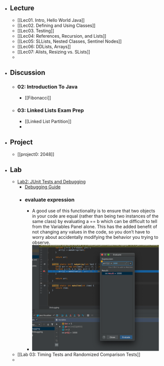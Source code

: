 - ## Lecture
	- [[Lec01. Intro, Hello World Java]]
	- [[Lec02. Defining and Using Classes]]
	- [[Lec03. Testing]]
	- [[Lec04: References, Recursion, and Lists]]
	- [[Lec05: SLLists, Nested Classes, Sentinel Nodes]]
	- [[Lec06: DDLists, Arrays]]
	- [[Lec07: Alists, Resizing vs. SLists]]
	-
- ## Discussion
	- ### 02: Introduction To Java
		- [[Fibonacci]]
	- ### 03: Linked Lists Exam Prep
		- [[Linked List Partition]]
		-
- ## Project
	- [[project0: 2048]]
- ## Lab
	- [Lab2: JUnit Tests and Debugging](https://sp21.datastructur.es/materials/lab/lab2/lab2)
		- [Debugging Guide](https://sp21.datastructur.es/materials/guides/debugging-guide.html)
		- ### evaluate expression
			- A good use of this functionality is to ensure that two objects in your code are equal (rather than being two instances of the same class) by evaluating a == b which can be difficult to tell from the Variables Panel alone. This has the added benefit of not changing any values in the code, so you don’t have to worry about accidentally modifying the behavior you trying to observe.
			- ![image.png](../assets/image_1667780242407_0.png)
	- [[Lab 03: Timing Tests and Randomized Comparison Tests]]
	-